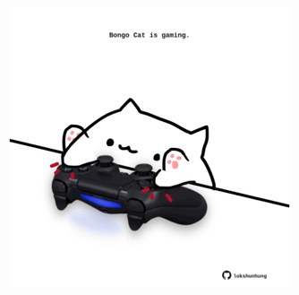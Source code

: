 <!-- built at 27/10/2025, 00:01:13 UTC -->
<p align="center">
  <img width="500" height="500" src="./ReadmeImage.svg">
</p>
